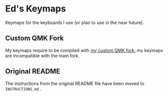 # Ed's Keymaps

Keymaps for the keyboards I use (or plan to use in the near future).

## Custom QMK Fork

My keymaps require to be compiled with [my custom QMK fork](https://github.com/edwardkopp/qmk_firmware); my keymaps are incompatible with the main fork.

## Original README

The instructions from the original README file have been moved to `INSTRUCTIONS.md` .
